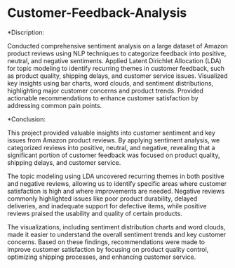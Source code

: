 # Customer-Feedback-Analysis

*Discription:

Conducted comprehensive sentiment analysis on a large dataset of Amazon product reviews using NLP techniques to categorize feedback into positive, neutral, and negative sentiments.
Applied Latent Dirichlet Allocation (LDA) for topic modeling to identify recurring themes in customer feedback, such as product quality, shipping delays, and customer service issues.
Visualized key insights using bar charts, word clouds, and sentiment distributions, highlighting major customer concerns and product trends.
Provided actionable recommendations to enhance customer satisfaction by addressing common pain points.

*Conclusion:

This project provided valuable insights into customer sentiment and key issues from Amazon product reviews. By applying sentiment analysis, we categorized reviews into positive, neutral, and negative, revealing that a significant portion of customer feedback was focused on product quality, shipping delays, and customer service.

The topic modeling using LDA uncovered recurring themes in both positive and negative reviews, allowing us to identify specific areas where customer satisfaction is high and where improvements are needed. Negative reviews commonly highlighted issues like poor product durability, delayed deliveries, and inadequate support for defective items, while positive reviews praised the usability and quality of certain products.

The visualizations, including sentiment distribution charts and word clouds, made it easier to understand the overall sentiment trends and key customer concerns. Based on these findings, recommendations were made to improve customer satisfaction by focusing on product quality control, optimizing shipping processes, and enhancing customer service.

